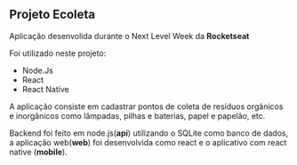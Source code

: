 ## Projeto Ecoleta

Aplicação desenvolida durante o Next Level Week da **Rocketseat**

Foi utilizado neste projeto:
- Node.Js
- React
- React Native

A aplicação consiste em cadastrar pontos de coleta de resíduos orgânicos e inorgânicos como lâmpadas, pilhas e baterias, papel e papelão, etc.

Backend foi feito em node.js(**api**) utilizando o SQLite como banco de dados, a aplicação web(**web**) foi desenvolvida como react e o aplicativo com react native (**mobile**).
